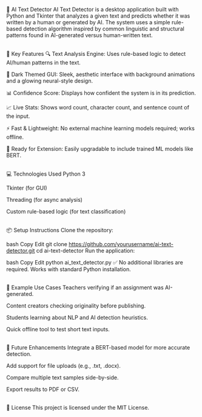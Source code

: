 🤖 AI Text Detector
AI Text Detector is a desktop application built with Python and Tkinter that analyzes a given text and predicts whether it was written by a human or generated by AI. The system uses a simple rule-based detection algorithm inspired by common linguistic and structural patterns found in AI-generated versus human-written text.

<br>
🧠 Key Features
🔍 Text Analysis Engine: Uses rule-based logic to detect AI/human patterns in the text.

🎨 Dark Themed GUI: Sleek, aesthetic interface with background animations and a glowing neural-style design.

📊 Confidence Score: Displays how confident the system is in its prediction.

📈 Live Stats: Shows word count, character count, and sentence count of the input.

⚡ Fast & Lightweight: No external machine learning models required; works offline.

🧪 Ready for Extension: Easily upgradable to include trained ML models like BERT.

<br>
💻 Technologies Used
Python 3

Tkinter (for GUI)

Threading (for async analysis)

Custom rule-based logic (for text classification)

<br>
📦 Setup Instructions
Clone the repository:

bash
Copy
Edit
git clone https://github.com/yourusername/ai-text-detector.git
cd ai-text-detector
Run the application:

bash
Copy
Edit
python ai_text_detector.py
✅ No additional libraries are required. Works with standard Python installation.

<br>
📌 Example Use Cases
Teachers verifying if an assignment was AI-generated.

Content creators checking originality before publishing.

Students learning about NLP and AI detection heuristics.

Quick offline tool to test short text inputs.

<br>
🚀 Future Enhancements
Integrate a BERT-based model for more accurate detection.

Add support for file uploads (e.g., .txt, .docx).

Compare multiple text samples side-by-side.

Export results to PDF or CSV.

<br>
📃 License
This project is licensed under the MIT License.
